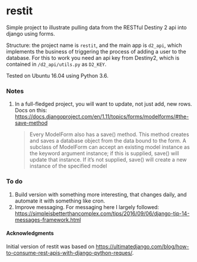 # restit
Simple project to illustrate pulling data from the RESTful Destiny 2 api into django using forms.

Structure: the project name is `restit`, and the main app is `d2_api`, which implements the business of triggering the process of adding a user to the database. For this to work you need an api key from Destiny2, which is contained in `/d2_api/utils.py` as `D2_KEY`.

Tested on Ubuntu 16.04 using Python 3.6.

### Notes
1. In a full-fledged project, you will want to update, not just add, new rows. Docs on this:
https://docs.djangoproject.com/en/1.11/topics/forms/modelforms/#the-save-method   
    >Every ModelForm also has a save() method. This method creates and saves a database object from the data bound to the form. A subclass of ModelForm can accept an existing model instance as the keyword argument instance; if this is supplied, save() will update that instance. If it’s not supplied, save() will create a new instance of the specified model

### To do
1. Build version with something more interesting, that changes daily, and automate it with something like cron.
2. Improve messaging. For messaging here I largely followed:    
https://simpleisbetterthancomplex.com/tips/2016/09/06/django-tip-14-messages-framework.html

#### Acknowledgments
Initial version of restit was based on https://ultimatedjango.com/blog/how-to-consume-rest-apis-with-django-python-reques/.
